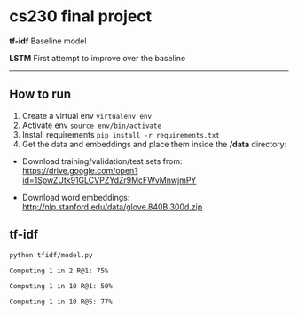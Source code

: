 # cs230 final project

**tf-idf** Baseline model

**LSTM** First attempt to improve over the baseline

---

## How to run
1. Create a virtual env
`virtualenv env`
2. Activate env
`source env/bin/activate`
3. Install requirements
`pip install -r requirements.txt`
4. Get the data and embeddings and place them inside the **/data** directory:

 - Download training/validation/test sets from: https://drive.google.com/open?id=1SpwZUtk91GLCVPZYdZr9McFWvMnwjmPY

 - Download word embeddings: http://nlp.stanford.edu/data/glove.840B.300d.zip


## tf-idf
`python tfidf/model.py`

```
Computing 1 in 2 R@1: 75%

Computing 1 in 10 R@1: 50%

Computing 1 in 10 R@5: 77%
````
